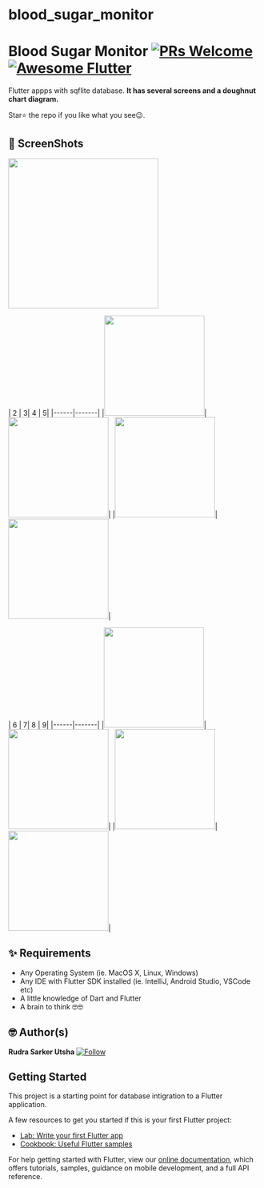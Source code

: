 # blood_sugar_monitor

# Blood Sugar Monitor [![PRs Welcome](https://img.shields.io/badge/PRs-welcome-brightgreen.svg?style=flat-square)](http://makeapullrequest.com) <a href="https://github.com/RudraSarker"><img alt="Awesome Flutter" src="https://img.shields.io/badge/Awesome-Flutter-blue.svg?longCache=true&style=flat-square" /></a>

Flutter appps with sqflite database. 
**It has several screens and a doughnut chart diagram.**

Star⭐ the repo if you like what you see😉.


## 📸 ScreenShots

<img src="ss/1.png" width="300">

| 2 | 3| 4 | 5|
|------|-------|
|<img src="ss/2.png" width="200">|<img src="ss/3.png" width="200">|
|<img src="ss/4.png" width="200">|<img src="ss/5.png" width="200">|

| 6 | 7| 8 | 9|
|------|-------|
|<img src="ss/6.png" width="200">|<img src="ss/7.png" width="200">|
|<img src="ss/8.png" width="200">|<img src="ss/9.png" width="200">|






## ✨ Requirements
* Any Operating System (ie. MacOS X, Linux, Windows)
* Any IDE with Flutter SDK installed (ie. IntelliJ, Android Studio, VSCode etc)
* A little knowledge of Dart and Flutter
* A brain to think 🤓🤓

## 🤓 Author(s)
**Rudra Sarker Utsha** [![ Follow](https://github.com/RudraSarker)](https://github.com/RudraSarker)

## Getting Started

This project is a starting point for database intigration to a Flutter application.

A few resources to get you started if this is your first Flutter project:

- [Lab: Write your first Flutter app](https://flutter.io/docs/get-started/codelab)
- [Cookbook: Useful Flutter samples](https://flutter.io/docs/cookbook)

For help getting started with Flutter, view our 
[online documentation](https://flutter.io/docs), which offers tutorials, 
samples, guidance on mobile development, and a full API reference.
